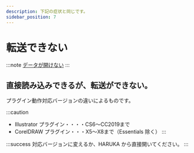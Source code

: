 ```yaml
---
description: 下記の症状と同じです。
sidebar_position: 7
---
```


# 転送できない



:::note
[データが開けない](/docs/soft/dtawomimenai)
:::

## 直接読み込みできるが、転送ができない。

プラグイン動作対応バージョンの違いによるものです。

:::caution
* Illustrator プラグイン・・・・CS6～CC2019まで
* CorelDRAW プラグイン・・・X5～X8まで（Essentials 除く）
:::

:::success
対応バージョンに変えるか、HARUKA から直接開いてください。
:::


